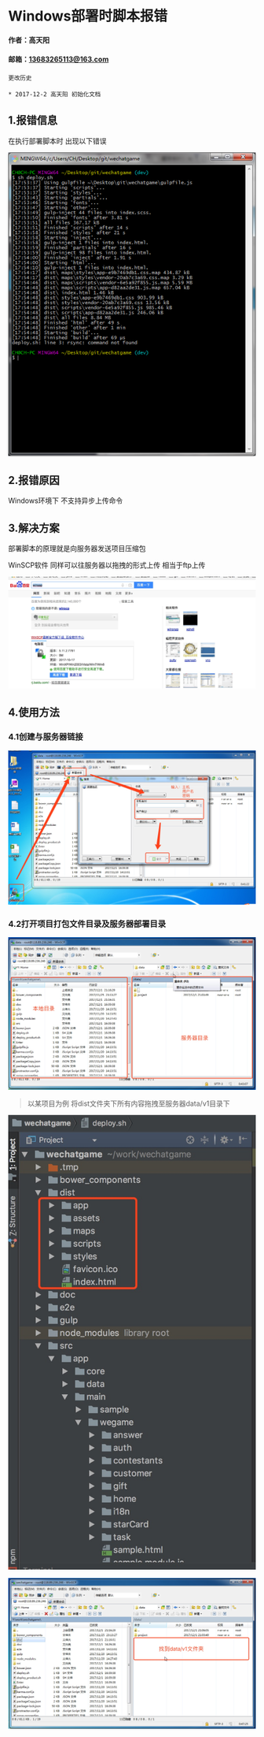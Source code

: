 # Windows部署时脚本报错

#### 作者：高天阳
#### 邮箱：13683265113@163.com

```
更改历史

* 2017-12-2	高天阳	初始化文档

```
## 1.报错信息

在执行部署脚本时 出现以下错误

![](/assets/WinDeployment1.png)

## 2.报错原因

Windows环境下 不支持异步上传命令

## 3.解决方案

部署脚本的原理就是向服务器发送项目压缩包
 
WinSCP软件 同样可以往服务器以拖拽的形式上传 相当于ftp上传

![](/assets/WinDeployment2.jpeg)

## 4.使用方法

### 4.1创建与服务器链接

![](/assets/WinDeployment3.jpeg)

### 4.2打开项目打包文件目录及服务器部署目录

![](/assets/WinDeployment4.jpeg)

> 以某项目为例 将dist文件夹下所有内容拖拽至服务器data/v1目录下

![](/assets/WinDeployment5.jpeg)

![](/assets/WinDeployment6.jpeg)